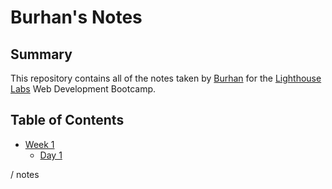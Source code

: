 # Burhan's Notes

## Summary 

This repository contains all of the notes taken by [Burhan](https://github.com/burhansyd) for the [Lighthouse Labs](https://www.lighthouselabs.ca) Web Development Bootcamp.

## Table of Contents
* [Week 1](/Week_1)
  * [Day 1](/Week_1/Day_1)

/ notes
